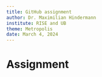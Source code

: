 ```yaml
---
title: GitHub assignment
author: Dr. Maximilian Hindermann
institute: RISE and UB
theme: Metropolis
date: March 4, 2024
---
```


# Assignment

##